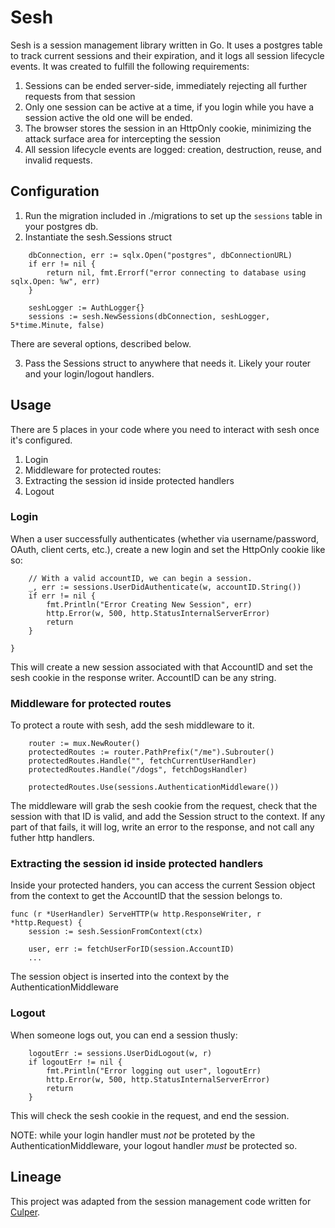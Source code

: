 # Sesh

Sesh is a session management library written in Go. It uses a postgres table to track current sessions and their expiration, and it logs all session lifecycle events. It was created to fulfill the following requirements:

1. Sessions can be ended server-side, immediately rejecting all further requests from that session
2. Only one session can be active at a time, if you login while you have a session active the old one will be ended.
3. The browser stores the session in an HttpOnly cookie, minimizing the attack surface area for intercepting the session
4. All session lifecycle events are logged: creation, destruction, reuse, and invalid requests.

## Configuration

1. Run the migration included in ./migrations to set up the `sessions` table in your postgres db.
2. Instantiate the sesh.Sessions struct

```
    dbConnection, err := sqlx.Open("postgres", dbConnectionURL)
	if err != nil {
		return nil, fmt.Errorf("error connecting to database using sqlx.Open: %w", err)
	}

    seshLogger := AuthLogger{}
	sessions := sesh.NewSessions(dbConnection, seshLogger, 5*time.Minute, false)
```

There are several options, described below.

3. Pass the Sessions struct to anywhere that needs it. Likely your router and your login/logout handlers.

## Usage

There are 5 places in your code where you need to interact with sesh once it's configured.

1. Login
2. Middleware for protected routes:
3. Extracting the session id inside protected handlers
4. Logout

### Login

When a user successfully authenticates (whether via username/password, OAuth, client certs, etc.), create a new login and set the HttpOnly cookie like so:

```
    // With a valid accountID, we can begin a session.
    _, err := sessions.UserDidAuthenticate(w, accountID.String())
    if err != nil {
        fmt.Println("Error Creating New Session", err)
        http.Error(w, 500, http.StatusInternalServerError)
        return
    }

}
```

This will create a new session associated with that AccountID and set the sesh cookie in the response writer. AccountID can be any string.

### Middleware for protected routes

To protect a route with sesh, add the sesh middleware to it.

```
    router := mux.NewRouter()
    protectedRoutes := router.PathPrefix("/me").Subrouter()
	protectedRoutes.Handle("", fetchCurrentUserHandler)
    protectedRoutes.Handle("/dogs", fetchDogsHandler)

	protectedRoutes.Use(sessions.AuthenticationMiddleware())
```

The middleware will grab the sesh cookie from the request, check that the session with that ID is valid, and add the Session struct to the context. If any part of that fails, it will log, write an error to the response, and not call any futher http handlers.

### Extracting the session id inside protected handlers

Inside your protected handers, you can access the current Session object from the context to get the AccountID that the session belongs to.

```
func (r *UserHandler) ServeHTTP(w http.ResponseWriter, r *http.Request) {
	session := sesh.SessionFromContext(ctx)

    user, err := fetchUserForID(session.AccountID)
    ...
```

The session object is inserted into the context by the AuthenticationMiddleware

### Logout

When someone logs out, you can end a session thusly:

```
    logoutErr := sessions.UserDidLogout(w, r)
    if logoutErr != nil {
        fmt.Println("Error logging out user", logoutErr)
        http.Error(w, 500, http.StatusInternalServerError)
        return
    }

```

This will check the sesh cookie in the request, and end the session.

NOTE: while your login handler must _not_ be proteted by the AuthenticationMiddleware, your logout handler _must_ be protected so.

## Lineage

This project was adapted from the session management code written for [Culper](https://github.com/18F/culper).
